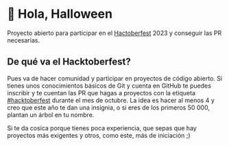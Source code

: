 # 🎃 Hola, Halloween

Proyecto abierto para participar en el [Hactoberfest](https://hacktoberfest.com/) 2023 y conseguir las PR necesarias.

## De qué va el Hacktoberfest?

Pues va de hacer comunidad y participar en proyectos de código abierto. Si tienes unos conocimientos básicos de Git y cuenta en GitHub te puedes inscribir y te cuentan las PR que hagas a proyectos con la etiqueta [#hacktoberfest](https://github.com/search?q=label%3Ahacktoberfest+comments%3A0&type=issues) durante el mes de octubre. La idea es hacer al menos 4 y creo que este año te dan una insignia, o si eres de los primeros 50 000, plantan un árbol en tu nombre.

Si te da cosica porque tienes poca experiencia, que sepas que hay proyectos más exigentes y otros, como este, más de iniciación ;)
